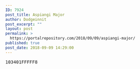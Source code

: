 ```yaml
---
ID: 7924
post_title: Aspiangi Major
author: Dodgeinnit
post_excerpt: ""
layout: post
permalink: >
  https://portalrepository.com/2018/09/09/aspiangi-major/
published: true
post_date: 2018-09-09 14:29:00
---
```

<pre>103401FFFFF8</pre>